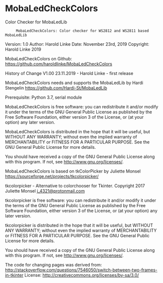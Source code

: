 # MobaLedCheckColors
Color Checker for MobaLedLib

         MobaLedCheckColors: Color checker for WS2812 and WS2811 based MobaLedLib

Version: 1.0
Author: Harold Linke
Date: November 23rd, 2019
Copyright: Harold Linke 2019

 
MobaLedCheckColors on Github: https://github.com/haroldlinke/MobaLedCheckColors
 

History of Change
V1.00 23.11.2019 - Harold Linke - first release

MobaLedCheckColors needs and supports the MobaLedLib by Hardi Stengelin
https://github.com/Hardi-St/MobaLedLib

Prerequisite: Python 3.7, serial module

MobaLedCheckColors is free software: you can redistribute it and/or modify
it under the terms of the GNU General Public License as published by
the Free Software Foundation, either version 3 of the License, or
(at your option) any later version.
 
MobaLedCheckColors is distributed in the hope that it will be useful,
but WITHOUT ANY WARRANTY; without even the implied warranty of
MERCHANTABILITY or FITNESS FOR A PARTICULAR PURPOSE.  See the
GNU General Public License for more details.
 
You should have received a copy of the GNU General Public License
along with this program.  If not, see <http://www.gnu.org/licenses/>.

MobaLedCheckColors is based on tkColorPicker by Juliette Monsel
https://sourceforge.net/projects/tkcolorpicker/
 
tkcolorpicker - Alternative to colorchooser for Tkinter.
Copyright 2017 Juliette Monsel <j_4321@protonmail.com>
 
tkcolorpicker is free software: you can redistribute it and/or modify
it under the terms of the GNU General Public License as published by
the Free Software Foundation, either version 3 of the License, or
(at your option) any later version.
 
tkcolorpicker is distributed in the hope that it will be useful,
but WITHOUT ANY WARRANTY; without even the implied warranty of
MERCHANTABILITY or FITNESS FOR A PARTICULAR PURPOSE.  See the
GNU General Public License for more details.
 
You should have received a copy of the GNU General Public License
along with this program.  If not, see <http://www.gnu.org/licenses/>.
 
The code for changing pages was derived from: http://stackoverflow.com/questions/7546050/switch-between-two-frames-in-tkinter
License: http://creativecommons.org/licenses/by-sa/3.0/	

